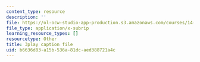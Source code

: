 ```yaml
---
content_type: resource
description: ''
file: https://ol-ocw-studio-app-production.s3.amazonaws.com/courses/14-01sc-principles-of-microeconomics-fall-2011/b6636d83a15b536a81dcaed388721a4c_pmolioUklXI.vtt
file_type: application/x-subrip
learning_resource_types: []
resourcetype: Other
title: 3play caption file
uid: b6636d83-a15b-536a-81dc-aed388721a4c
---
```

